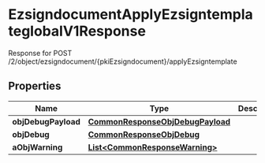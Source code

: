 

# EzsigndocumentApplyEzsigntemplateglobalV1Response

Response for POST /2/object/ezsigndocument/{pkiEzsigndocument}/applyEzsigntemplate

## Properties

| Name | Type | Description | Notes |
|------------ | ------------- | ------------- | -------------|
|**objDebugPayload** | [**CommonResponseObjDebugPayload**](CommonResponseObjDebugPayload.md) |  |  |
|**objDebug** | [**CommonResponseObjDebug**](CommonResponseObjDebug.md) |  |  [optional] |
|**aObjWarning** | [**List&lt;CommonResponseWarning&gt;**](CommonResponseWarning.md) |  |  [optional] |



